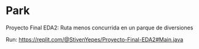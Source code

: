 # Park
Proyecto Final EDA2: Ruta menos concurrida en un parque de diversiones

Run: https://replit.com/@StivenYepes/Proyecto-Final-EDA2#Main.java
